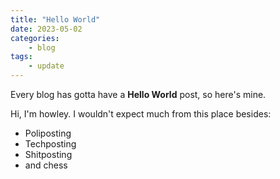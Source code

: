 ```yaml
---
title: "Hello World"
date: 2023-05-02 
categories:
    - blog
tags:
    - update
---
```


Every blog has gotta have a **Hello World** post, so here's mine.

Hi, I'm howley. I wouldn't expect much from this place besides:

* Poliposting
* Techposting
* Shitposting
* and chess

